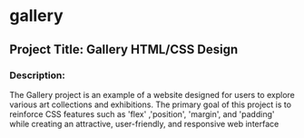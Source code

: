 # gallery
## Project Title: Gallery HTML/CSS Design

### Description:
The Gallery project is an example of a website designed for users to explore various art collections and exhibitions.
The primary goal of this project is to reinforce CSS features such as 'flex' ,'position', 'margin', and 'padding' while creating an attractive, user-friendly, and responsive web interface
